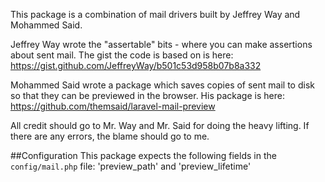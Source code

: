 This package is a combination of mail drivers built by Jeffrey Way and Mohammed Said.

Jeffrey Way wrote the "assertable" bits - where you can make assertions about sent mail.
The gist the code is based on is here: https://gist.github.com/JeffreyWay/b501c53d958b07b8a332

Mohammed Said wrote a package which saves copies of sent mail to disk so that they can be previewed in the browser.
His package is here: https://github.com/themsaid/laravel-mail-preview

All credit should go to Mr. Way and Mr. Said for doing the heavy lifting. If there are any errors, the blame should go to me.


##Configuration
This package expects the following fields in the `config/mail.php` file: 'preview_path' and 'preview_lifetime'
